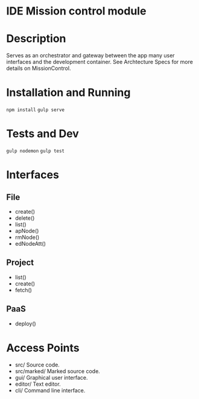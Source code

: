 # IDE Mission control module
Description
===========
Serves as an orchestrator and gateway between the app many user interfaces and the development container.
See Archtecture Specs for more details on MissionControl.

Installation and Running
============
```npm install```
```gulp serve```

Tests and Dev
=============
```gulp nodemon```
```gulp test```

Interfaces
==========

## File
* create()
* delete()
* list()
* apNode()
* rmNode()
* edNodeAtt()

## Project
* list()
* create()
* fetch()

## PaaS
* deploy()

Access Points
=============

* src/
 Source code.
* src/marked/
 Marked source code.
* gui/
 Graphical user interface.
* editor/
 Text editor.
* cli/
 Command line interface.